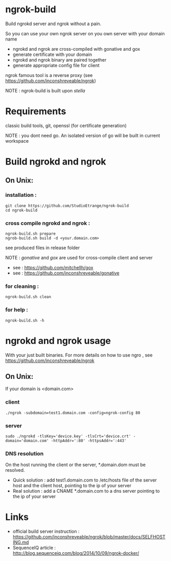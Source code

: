 # ngrok-build

Build ngrokd server and ngrok without a pain.

So you can use your own ngrok server on you own server with your domain name

* ngrokd and ngrok are cross-compiled with gonative and gox
* generate certificate with your domain
* ngrokd and ngrok binary are paired together
* generate appropriate config file for client


ngrok famous tool is a reverse proxy (see https://github.com/inconshreveable/ngrok)

NOTE : ngrok-build is built upon _stella_


# Requirements

classic build tools, git, openssl (for certificate generation)

NOTE : you dont need go. An isolated version of go will be built in current workspace

# Build ngrokd and ngrok

## On Unix:

### installation :

	git clone https://github.com/StudioEtrange/ngrok-build
	cd ngrok-build

### cross compile ngrokd and ngrok :

	ngrok-build.sh prepare
	ngrob-build.sh build -d <your.domain.com>


see produced files in release folder

NOTE : _gonative_ and _gox_ are used for cross-compile client and server
* see : https://github.com/mitchellh/gox
* see : https://github.com/inconshreveable/gonative

### for cleaning :

	ngrok-build.sh clean


### for help :

	ngrok-build.sh -h


# ngrokd and ngrok usage

With your just built binaries. For more details on how to use ngro , see https://github.com/inconshreveable/ngrok

## On Unix:

If your domain is <domain.com>

### client

	./ngrok -subdomain=test1.domain.com -config=ngrok-config 80

### server

	sudo ./ngrokd -tlsKey='device.key' -tlsCrt='device.crt' -domain='domain.com' -httpAddr=':80' -httpsAddr=':443'

### DNS resolution

On the host running the client or the server, *.domain.dom must be resolved.

* Quick solution : add test1.domain.com to /etc/hosts file of the server host and the client host, pointing to the ip of your server
* Real solution : add a CNAME *.domain.com to a dns server pointing to the ip of your server


# Links

* official build server instruction : https://github.com/inconshreveable/ngrok/blob/master/docs/SELFHOSTING.md
* SequenceIQ article : http://blog.sequenceiq.com/blog/2014/10/09/ngrok-docker/

